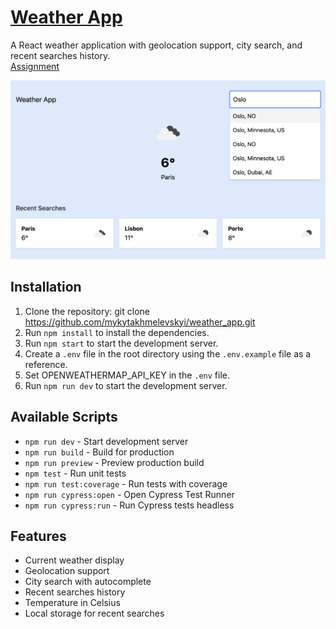 # [Weather App](https://weather-app-flax-two-99.vercel.app/)

A React weather application with geolocation support, city search, and recent searches history.\
[Assignment](ASSIGNMENT.md)

![weather_app_example](weather_app_example.png)

## Installation

1. Clone the repository: git clone https://github.com/mykytakhmelevskyi/weather_app.git
2. Run `npm install` to install the dependencies.
3. Run `npm start` to start the development server.
3. Create a `.env` file in the root directory using the `.env.example` file as a reference.
4. Set OPENWEATHERMAP_API_KEY in the `.env` file.
5. Run `npm run dev` to start the development server.

## Available Scripts

- `npm run dev` - Start development server
- `npm run build` - Build for production
- `npm run preview` - Preview production build
- `npm test` - Run unit tests
- `npm run test:coverage` - Run tests with coverage
- `npm run cypress:open` - Open Cypress Test Runner
- `npm run cypress:run` - Run Cypress tests headless

## Features

- Current weather display
- Geolocation support
- City search with autocomplete
- Recent searches history
- Temperature in Celsius
- Local storage for recent searches